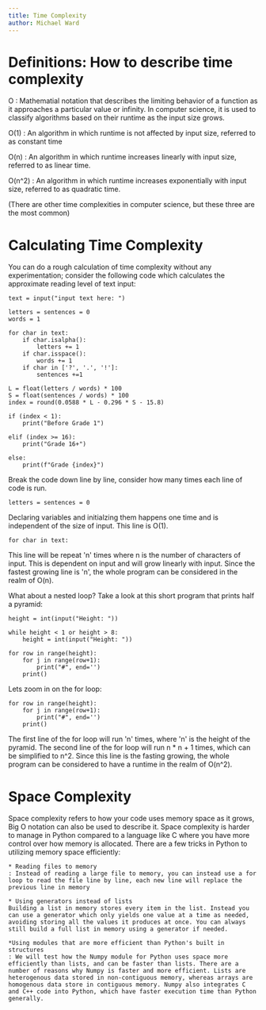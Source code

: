 ```yaml
---
title: Time Complexity
author: Michael Ward
---
```


# Definitions: How to describe time complexity

O
: Mathematial notation that describes the limiting behavior of a function as it approaches a particular value or infinity. In computer science, it is used to classify algorithms based on their runtime as the input size grows.

O(1)
: An algorithm in which runtime is not affected by input size, referred to as constant time

O(n)
: An algorithm in which runtime increases linearly with input size, referred to as linear time.

O(n^2)
: An algorithm in which runtime increases exponentially with input size, referred to as quadratic time.

(There are other time complexities in computer science, but these three are the most common)

# Calculating Time Complexity

You can do a rough calculation of time complexity without any experimentation; consider the following code which calculates the approximate reading level of text input:

```
text = input("input text here: ")

letters = sentences = 0
words = 1

for char in text:
    if char.isalpha():
        letters += 1
    if char.isspace():
        words += 1
    if char in ['?', '.', '!']:
        sentences +=1

L = float(letters / words) * 100
S = float(sentences / words) * 100
index = round(0.0588 * L - 0.296 * S - 15.8)

if (index < 1):
    print("Before Grade 1")

elif (index >= 16):
    print("Grade 16+")

else:
    print(f"Grade {index}")
```

Break the code down line by line, consider how many times each line of code is run.

```
letters = sentences = 0
```

Declaring variables and initialzing them happens one time and is independent of the size of input. This line is O(1).


```
for char in text:
```

This line will be repeat 'n' times where n is the number of characters of input. This is dependent on input and will grow linearly with input. Since the fastest growing line is 'n', the whole program can be considered in the realm of O(n).


What about a nested loop? Take a look at this short program that prints half a pyramid:

```
height = int(input("Height: "))

while height < 1 or height > 8:
    height = int(input("Height: "))

for row in range(height):
    for j in range(row+1):
        print("#", end='')
    print()
```

Lets zoom in on the for loop:

```
for row in range(height):
    for j in range(row+1):
        print("#", end='')
    print()
```

The first line of the for loop will run 'n' times, where 'n' is the height of the pyramid. The second line of the for loop will run n * n + 1 times, which can be simplified to n^2. Since this line is the fasting growing, the whole program can be considered to have a runtime in the realm of O(n^2).

# Space Complexity

Space complexity refers to how your code uses memory space as it grows, Big O notation can also be used to describe it. Space complexity is harder to manage in Python compared to a language like C where you have more control over how memory is allocated. There are a few tricks in Python to utilizing memory space efficiently:

    * Reading files to memory
    : Instead of reading a large file to memory, you can instead use a for loop to read the file line by line, each new line will replace the previous line in memory

    * Using generators instead of lists
    Building a list in memory stores every item in the list. Instead you can use a generator which only yields one value at a time as needed, avoiding storing all the values it produces at once. You can always still build a full list in memory using a generator if needed.

    *Using modules that are more efficient than Python's built in structures
    : We will test how the Numpy module for Python uses space more efficiently than lists, and can be faster than lists. There are a number of reasons why Numpy is faster and more efficient. Lists are heterogenous data stored in non-contiguous memory, whereas arrays are homogenous data store in contiguous memory. Numpy also integrates C and C++ code into Python, which have faster execution time than Python generally.    